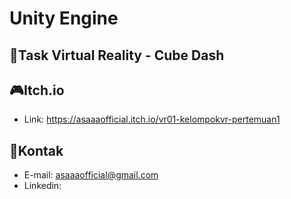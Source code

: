 # Unity Engine

## 🏓Task Virtual Reality - Cube Dash


## 🎮Itch.io
- Link: https://asaaaofficial.itch.io/vr01-kelompokvr-pertemuan1

## 📩Kontak
- E-mail: asaaaofficial@gmail.com
- Linkedin:
